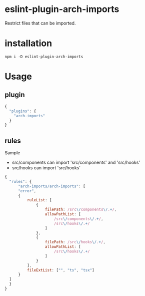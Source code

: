 # eslint-plugin-arch-imports
Restrict files that can be imported.
# installation
```
npm i -D eslint-plugin-arch-imports
```

# Usage

## plugin

```js
{
  "plugins": {
    "arch-imports"
  }
}
```

## rules

Sample
- src/components can import 'src/components' and 'src/hooks'
- src/hooks can import 'src/hooks'

```js
{
  "rules": {
      "arch-imports/arch-imports": [
      "error",
      {
          ruleList: [
              {
                  filePath: /src\/components\/.+/,
                  allowPathList: [
                      /src\/components\/.+/,
                      /src\/hooks\/.+/
                  ]
              },
              {
                  filePath: /src\/hooks\/.+/,
                  allowPathList: [
                      /src\/hooks\/.+/
                  ]
              }
          ],
          fileExtList: ["", "ts", "tsx"]
      }
  ]
  }
}
```